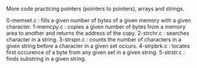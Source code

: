 More code practicing pointers (pointers to pointers), arrays and strings.

0-memset.c : fills a given number of bytes of a given memory with a given character.
1-memcpy.c : copies a given number of bytes from a memory area to another and returns the address of the copy.
2-strchr.c : searches character in a string.
3-strspn.c : counts the number of characters in a given string before a character in a given set occurs.
4-strpbrk.c : locates first occurence of a byte from any given set in a given string.
5-strstr.c : finds substring in a given string.
